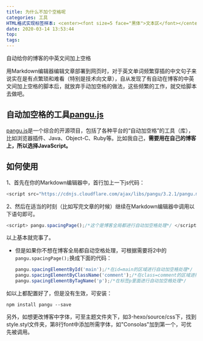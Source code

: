 ```yaml
---
title: 为什么不加个空格呢
categories: 工具
HTML格式实现标签样本: <center><font size=5 face="黑体">文本区</font></center>
date: 2020-03-14 13:53:44
top:
tags:
---
```




自动给你的博客的中英文间加上空格

用Markdown编辑器编辑文章部署到网页时，对于英文单词频繁穿插的中文句子来说实在是有点繁琐和难看（特别是技术向文章），自从发现了有自动在博客的中英文间加上空格的脚本后，就放弃手动加空格的做法，这些频繁的工作，就交给脚本去做吧。

## 自动加空格的工具[pangu.js](https://github.com/vinta/pangu.js)

[pangu.js](https://github.com/vinta/pangu.js)是一个综合的开源项目，包括了各种平台的“自动加空格”的工具（库），比如浏览器插件、Java、Object-C、Ruby等。比如我自己，**需要用在自己的博客上，所以选择JavaScript。**

## 如何使用

1、首先在你的Markdown编辑器中，首行加上一下js代码：

```js
<script src="https://cdnjs.cloudflare.com/ajax/libs/pangu/3.2.1/pangu.min.js"></script>
```

2、然后在适当的时刻（比如写完文章的时候）继续在Markdown编辑器中调用以下语句即可。

```js
<script> pangu.spacingPage();/*这个是博客全局都进行自动加空格处理*/ </script>
```

以上基本就完事了。

- 但是如果你不想在博客全局都自动空格处理，可根据需要将2中的`pangu.spacingPage();`换成下面的代码：

  ```js
  pangu.spacingElementById('main');/*在id=main的区域进行自动加空格处理*/
  pangu.spacingElementByClassName('comment');/*在class=comment的区域进行自动加空格处理*/
  pangu.spacingElementByTagName('p');/*在标签p里面进行自动加空格处理*/
  ```



如以上都配置好了，但是没有生效，可安装：

```
npm install pangu --save
```



另外，如想更改博客中字体，可至主题文件夹下，如3-hexo/source/css下，找到style.styl文件夹，第8行font中添加所需字体，如"Consolas"加到第一个，可优先被调用。



